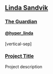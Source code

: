 ## [Linda Sandvik](http://twitter.com/hyper_linda)

### [The Guardian](http://www.theguardian.com/uk)

#### [@hyper_linda](http://twitter.com/hyper_linda)

[vertical-sep]

### <a target="_blank" href="URL">Project Title</a>

Project description

<!-- .element: class="proj_desc"-->

<a target="_blank" href="">
    <img alt="" class="img_60" data-src="images/linda1.jpg"></img>
</a>
